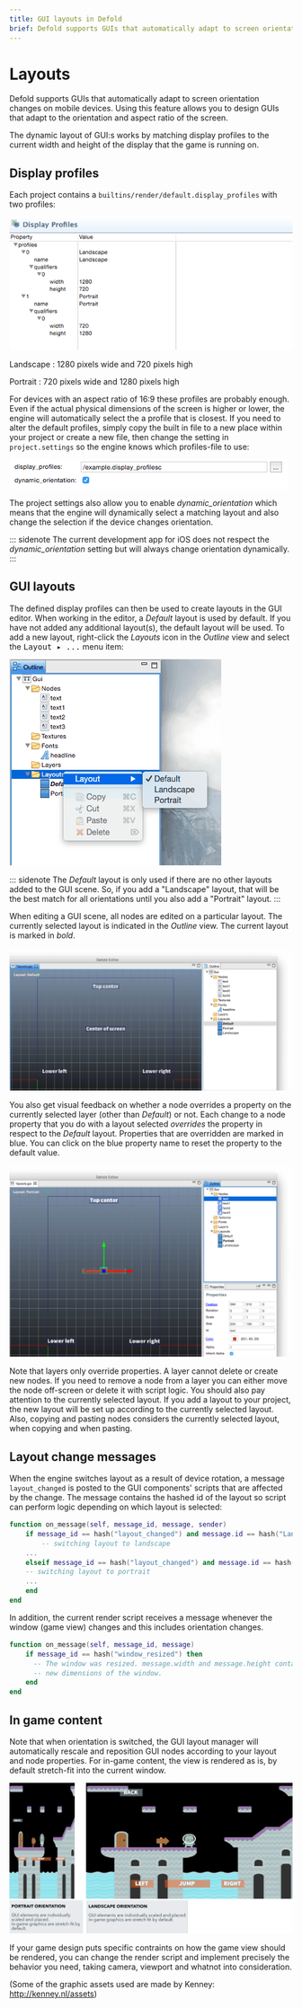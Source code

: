 ```yaml
---
title: GUI layouts in Defold
brief: Defold supports GUIs that automatically adapt to screen orientation changes on mobile devices. This document explains how the feature works.
---
```


# Layouts

Defold supports GUIs that automatically adapt to screen orientation changes on mobile devices. Using this feature allows you to design GUIs that adapt to the orientation and aspect ratio of the screen.

The dynamic layout of GUI:s works by matching display profiles to the current width and height of the display that the game is running on.

## Display profiles

Each project contains a `builtins/render/default.display_profiles` with two profiles:

![Default display profiles](images/layouts/layouts_display_profiles.png)

Landscape
: 1280 pixels wide and 720 pixels high

Portrait
: 720 pixels wide and 1280 pixels high

For devices with an aspect ratio of 16:9 these profiles are probably enough. Even if the actual physical dimensions of the screen is higher or lower, the engine will automatically select the a profile that is closest. If you need to alter the default profiles, simply copy the built in file to a new place within your project or create a new file, then change the setting in `project.settings` so the engine knows which profiles-file to use:

![Project settings](images/layouts/layouts_project_settings.png)

The project settings also allow you to enable *dynamic_orientation* which means that the engine will dynamically select a matching layout and also change the selection if the device changes orientation.

::: sidenote
The current development app for iOS does not respect the *dynamic_orientation* setting but will always change orientation dynamically.
:::

## GUI layouts

The defined display profiles can then be used to create layouts in the GUI editor. When working in the editor, a *Default* layout is used by default. If you have not added any additional layout(s), the default layout will be used. To add a new layout, right-click the *Layouts* icon in the *Outline* view and select the <kbd>Layout ▸ ...</kbd> menu item:

![Add layout to scene](images/layouts/layouts_add.png)

::: sidenote
The *Default* layout is only used if there are no other layouts added to the GUI scene. So, if you add a "Landscape" layout, that will be the best match for all orientations until you also add a "Portrait" layout.
:::

When editing a GUI scene, all nodes are edited on a particular layout. The currently selected layout is indicated in the *Outline* view. The current layout is marked in *bold*.

![Editing default layer](images/layouts/layouts_default.png)

You also get visual feedback on whether a node overrides a property on the currently selected layer (other than *Default*) or not. Each change to a node property that you do with a layout selected _overrides_ the property in respect to the *Default* layout. Properties that are overridden are marked in blue. You can click on the blue property name to reset the property to the default value.

![Editing with layouts](images/layouts/layouts_modified.png)

Note that layers only override properties. A layer cannot delete or create new nodes. If you need to remove a node from a layer you can either move the node off-screen or delete it with script logic. You should also pay attention to the currently selected layout. If you add a layout to your project, the new layout will be set up according to the currently selected layout. Also, copying and pasting nodes considers the currently selected layout, when copying and when pasting.

## Layout change messages

When the engine switches layout as a result of device rotation, a message `layout_changed` is posted to the GUI components' scripts that are affected by the change. The message contains the hashed id of the layout so script can perform logic depending on which layout is selected:

```lua
function on_message(self, message_id, message, sender)
    if message_id == hash("layout_changed") and message.id == hash("Landscape") then
        -- switching layout to landscape
    ...
    elseif message_id == hash("layout_changed") and message.id == hash("Portrait") then
    -- switching layout to portrait
    ...
    end
end
```

In addition, the current render script receives a message whenever the window (game view) changes and this includes orientation changes.

```lua
function on_message(self, message_id, message)
    if message_id == hash("window_resized") then
      -- The window was resized. message.width and message.height contains the
      -- new dimensions of the window.
    end
end
```

## In game content

Note that when orientation is switched, the GUI layout manager will automatically rescale and reposition GUI nodes according to your layout and node properties. For in-game content, the view is rendered as is, by default stretch-fit into the current window.

![Orientation rendering](images/layouts/layouts_orientation.png)

If your game design puts specific contraints on how the game view should be rendered, you can change the render script and implement precisely the behavior you need, taking camera, viewport and whatnot into consideration.

(Some of the graphic assets used are made by Kenney: http://kenney.nl/assets)
